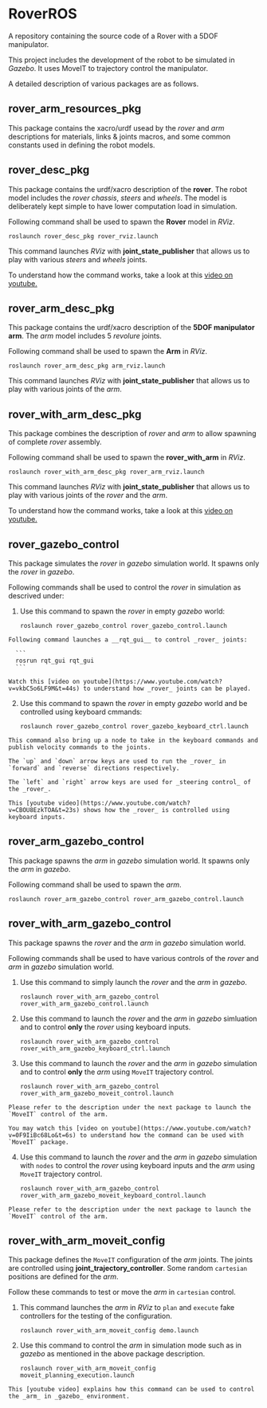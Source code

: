 # RoverROS

A repository containing the source code of a Rover with a 5DOF manipulator.

This project includes the development of the robot to be simulated in _Gazebo_.
It uses MoveIT to trajectory control the manipulator.

A detailed description of various packages are as follows.

## rover_arm_resources_pkg

This package contains the xacro/urdf usead by the _rover_ and _arm_ descriptions for materials, links & joints macros, and some common constants used in defining the robot models.

## rover_desc_pkg

This package contains the urdf/xacro description of the __rover__. The robot model includes the _rover chassis_, _steers_ and _wheels_. The model is deliberately kept simple to have lower computation load in simulation.

Following command shall be used to spawn the __Rover__ model in _RViz_.

  ```
  roslaunch rover_desc_pkg rover_rviz.launch
  ```

This command launches _RViz_ with __joint_state_publisher__ that allows us to play with various _steers_ and _wheels_ joints.

To understand how the command works, take a look at this [video on youtube.](https://www.youtube.com/watch?v=HbfHDPkXFZw)

## rover_arm_desc_pkg

This package contains the urdf/xacro description of the __5DOF manipulator arm__. The _arm_ model includes 5 _revolure_ joints.

Following command shall be used to spawn the  __Arm__ in _RViz_.

  ```
  roslaunch rover_arm_desc_pkg arm_rviz.launch
  ```

This command launches _RViz_ with __joint_state_publisher__ that allows us to play with various joints of the _arm_.

## rover_with_arm_desc_pkg

This package combines the description of _rover_ and _arm_ to allow spawning of complete _rover_ assembly.

Following command shall be used to spawn the __rover_with_arm__ in _RViz_.

  ```
  roslaunch rover_with_arm_desc_pkg rover_arm_rviz.launch
  ```

This command launches _RViz_ with __joint_state_publisher__ that allows us to play with various joints of the _rover_ and the _arm_.

To understand how the command works, take a look at this [video on youtube.](https://www.youtube.com/watch?v=YDhvmKc58bs&t=5s)

## rover_gazebo_control

This package simulates the _rover_ in _gazebo_ simulation world. It spawns only the _rover_ in _gazebo_.

Following commands shall be used to control the _rover_ in simulation as descrived under:

  1. Use this command to spawn the _rover_ in empty _gazebo_ world:

      ```
      roslaunch rover_gazebo_control rover_gazebo_control.launch
      ```

    Following command launches a __rqt_gui__ to control _rover_ joints:

      ```
      rosrun rqt_gui rqt_gui
      ```

    Watch this [video on youtube](https://www.youtube.com/watch?v=vkbC5o6LF9M&t=44s) to understand how _rover_ joints can be played.

  2. Use this command to spawn the _rover_ in empty _gazebo_ world and be controlled using keyboard cmmands:

      ```
      roslaunch rover_gazebo_control rover_gazebo_keyboard_ctrl.launch
      ```

    This command also bring up a node to take in the keyboard commands and publish velocity commands to the joints.

    The `up` and `down` arrow keys are used to run the _rover_ in `forward` and `reverse` directions respectively.

    The `left` and `right` arrow keys are used for _steering control_ of the _rover_.

    This [youtube video](https://www.youtube.com/watch?v=CBOU8EzkTOA&t=23s) shows how the _rover_ is controlled using keyboard inputs.

## rover_arm_gazebo_control

This package spawns the _arm_ in _gazebo_ simulation world. It spawns only the _arm_ in _gazebo_.

Following command shall be used to spawn the _arm_.

  ```
  roslaunch rover_arm_gazebo_control rover_arm_gazebo_control.launch
  ```

## rover_with_arm_gazebo_control

This package spawns the _rover_ and the _arm_ in _gazebo_ simulation world.

Following commands shall be used to have various controls of the _rover_ and _arm_ in _gazebo_ simulation world.

  1. Use this command to simply launch the _rover_ and the _arm_ in _gazebo_.

      ```
      roslaunch rover_with_arm_gazebo_control rover_with_arm_gazebo_control.launch
      ```

  2. Use this command to launch the _rover_ and the _arm_ in _gazebo_ simluation and to control __only__ the _rover_ using keyboard inputs.

      ```
      roslaunch rover_with_arm_gazebo_control rover_with_arm_gazebo_keyboard_ctrl.launch
      ```

  3. Use this command to launch the _rover_ and the _arm_ in _gazebo_ simulation and to control __only__ the _arm_ using `MoveIT` trajectory control.

      ```
      roslaunch rover_with_arm_gazebo_control rover_with_arm_gazebo_moveit_control.launch
      ```

    Please refer to the description under the next package to launch the `MoveIT` control of the arm.

    You may watch this [video on youtube](https://www.youtube.com/watch?v=0F9IiBc68Lo&t=6s) to understand how the command can be used with `MoveIT` package.

  4. Use this command to launch the _rover_ and the _arm_ in _gazebo_ simulation with `nodes` to control the _rover_ using keyboard inputs and the _arm_ using `MoveIT` trajectory control.

      ```
      roslaunch rover_with_arm_gazebo_control rover_with_arm_gazebo_moveit_keyboard_control.launch
      ```

    Please refer to the description under the next package to launch the `MoveIT` control of the arm.

## rover_with_arm_moveit_config

This package defines the `MoveIT` configuration of the _arm_ joints. The joints are controlled using __joint_trajectory_controller__. Some random `cartesian` positions are defined for the _arm_.

Follow these commands to test or move the _arm_ in `cartesian` control.

  1. This command launches the _arm_ in _RViz_ to `plan` and `execute` fake controllers for the testing of the configuration.

      ```
      roslaunch rover_with_arm_moveit_config demo.launch
      ```

  2. Use this command to control the _arm_ in simulation mode such as in _gazebo_ as mentioned in the above package description.

      ```
      roslaunch rover_with_arm_moveit_config moveit_planning_execution.launch
      ```

    This [youtube video] explains how this command can be used to control the _arm_ in _gazebo_ environment.
